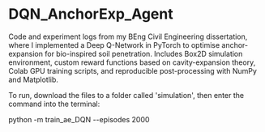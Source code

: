 # DQN_AnchorExp_Agent
Code and experiment logs from my BEng Civil Engineering dissertation, where I implemented a Deep Q-Network in PyTorch to optimise anchor-expansion for bio-inspired soil penetration. Includes Box2D simulation environment, custom reward functions based on cavity-expansion theory, Colab GPU training scripts, and reproducible post-processing with NumPy and Matplotlib.


To run, download the files to a folder called 'simulation', then enter the command into the terminal:

python -m train_ae_DQN --episodes 2000                                                                  
